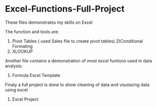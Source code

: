 # Excel-Functions-Full-Project
These files demonstrates my skills on Excel

The function and tools are:

1) Pivot Tables ( used Sales file to create pivot tables)
2)Conditional Formating
3) XLOOKUP

Another file contains a demonstration of most excel funtions used in data analysis:
1) Formula Excel Template

Finaly a full project is done to show cleaning of data and visulazing data using excel 
1) Excel Project

